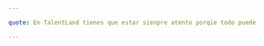 ```yaml
---

quote: En TalentLand tienes que estar sienpre atento porqie todo puede pasar 👀, esta puede ser tu próxima aventura.

---
```

